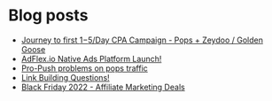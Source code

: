 # Blog posts
<!-- BLOG-POST-LIST:START -->
- [Journey to first $1-$5/Day CPA Campaign - Pops + Zeydoo / Golden Goose](https://afflift.com/f/threads/journey-to-first-1-5-day-cpa-campaign-pops-zeydoo-golden-goose.9971/)
- [AdFlex.io Native Ads Platform Launch!](https://afflift.com/f/threads/adflex-io-native-ads-platform-launch.9716/)
- [Pro-Push problems on pops traffic](https://afflift.com/f/threads/pro-push-problems-on-pops-traffic.9984/)
- [Link Building Questions!](https://afflift.com/f/threads/link-building-questions.9983/)
- [Black Friday 2022 - Affiliate Marketing Deals](https://afflift.com/f/threads/black-friday-2022-affiliate-marketing-deals.9962/)
<!-- BLOG-POST-LIST:END -->
